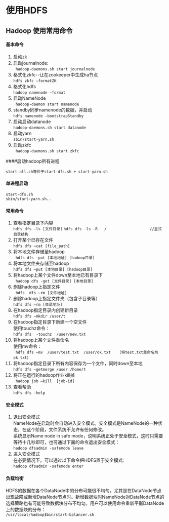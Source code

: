 # 使用HDFS

## Hadoop 使用常用命令<br/>
#### 基本命令
1. 启动zk
2. 启动journalnode:<br/>
       ` hadoop-daemons.sh start journalnode`
3. 格式化zkfc--让在zookeeper中生成ha节点<br/>
       `hdfs zkfc –formatZK`
4. 格式化hdfs<br/>
        `hadoop namenode –format`
5. 启动NameNode<br/>
       ` hadoop-daemon start namenode`
6. standby同步namenode的数据，并启动<br/>
        `hdfs namenode –bootstrapStandby`
7. 启动启动datanode<br/>
        `hadoop-daemons.sh start datanode`
8. 启动yarn<br/>
        `sbin/start-yarn.sh`
9. 启动zkfc<br/>
       ` hadoop-daemons.sh start zkfc`
     <br/>
   

####启动hadoop所有进程<br/>

	start-all.sh等价于start-dfs.sh + start-yarn.sh
	
#### 单进程启动<br/>

	start-dfs.sh
	sbin/start-yarn.sh..
	
#### 常用命令 <br/>

1. 	查看指定目录下内容<br/>
	`hdfs dfs –ls [文件目录]`
	`hdfs dfs -ls -R   /                   //显式目录结构`
2. 打开某个已存在文件<br/>
	`hdfs dfs –cat [file_path]`
3. 	将本地文件存储至hadoop<br/>
	` hdfs dfs –put [本地地址] [hadoop目录]`
4. 	将本地文件夹存储至hadoop<br/>
	`hdfs dfs –put [本地目录] [hadoop目录]`
5. 	将hadoop上某个文件down至本地已有目录下<br/>
	` hadoop dfs -get [文件目录] [本地目录]`
6.	删除hadoop上指定文件<br/>
	` hdfs  dfs –rm [文件地址]`
7.	删除hadoop上指定文件夹（包含子目录等） <br/>
	`hdfs dfs –rm [目录地址]`
8.  在hadoop指定目录内创建新目录<br/>
	`hdfs dfs –mkdir /user/t`
9. 	在hadoop指定目录下新建一个空文件<br/>
 	使用touchz命令：<br/>
 	`hdfs dfs  -touchz  /user/new.txt` <br/>
10. 将hadoop上某个文件重命名 <br/>
	使用mv命令：<br/>
	` hdfs dfs –mv  /user/test.txt  /user/ok.txt   （将test.txt重命名为ok.txt）`
11.	将hadoop指定目录下所有内容保存为一个文件，同时down至本地 <br/>
	`hdfs dfs –getmerge /user /home/t`
12.	将正在运行的hadoop作业kill掉<br/>
	` hadoop job –kill  [job-id]`
13.	 查看帮助<br/>
	` hdfs dfs -help `
	
#### 安全模式

1. 退出安全模式<br/>
	NameNode在启动时会自动进入安全模式。安全模式是NameNode的一种状态，在这个阶段，文件系统不允许有任何修改。<br>
      系统显示Name node in safe mode，说明系统正处于安全模式，这时只需要等待十几秒即可，也可通过下面的命令退出安全模式：<br/>
      `hadoop dfsadmin -safemode leave`
2. 进入安全模式<br/>
	在必要情况下，可以通过以下命令把HDFS置于安全模式:<br/>
	`hadoop dfsadmin -safemode enter`
	
#### 负载均衡

HDFS的数据在各个DataNode中的分布可能很不均匀，尤其是在DataNode节点出现故障或新增DataNode节点时。新增数据块时NameNode对DataNode节点的选择策略也有可能导致数据块分布不均匀。用户可以使用命令重新平衡DataNode上的数据块的分布：<br/>
	`/usr/local/hadoop$bin/start-balancer.sh`
